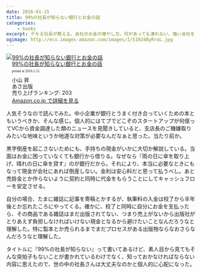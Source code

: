 ```yaml
---
date: 2016-01-15
title: 99%の社長が知らない銀行とお金の話
categories: 
    - books
excerpt: デキる社長が教える、会社のお金の増やし方。何があっても潰れない、強い会社をつくる銀行交渉術。
ogimage: http://ecx.images-amazon.com/images/I/519Z4ByRroL.jpg
---
```


<div class="azlink-box"><div class="azlink-image" style="float:left"><a href="http://www.amazon.co.jp/exec/obidos/ASIN/486063828X/warikiru-22/" name="azlinklink" target="_blank"><img src="http://ecx.images-amazon.com/images/I/519Z4ByRroL._SL160_.jpg" alt="99%の社長が知らない銀行とお金の話" style="border:none" /></a></div><div class="azlink-info" style="float:left;margin-left:15px;line-height:120%"><div class="azlink-name" style="margin-bottom:10px;line-height:120%"><a href="http://www.amazon.co.jp/exec/obidos/ASIN/486063828X/warikiru-22/" name="azlinklink" target="_blank">99%の社長が知らない銀行とお金の話</a><div class="azlink-powered-date" style="font-size:7pt;margin-top:5px;font-family:verdana;line-height:120%">posted at 2016.1.15</div></div><div class="azlink-detail">小山 昇<br />あさ出版<br />売り上げランキング: 203<br /></div><div class="azlink-link" style="margin-top:5px"><a href="http://www.amazon.co.jp/exec/obidos/ASIN/486063828X/warikiru-22/" target="_blank">Amazon.co.jp で詳細を見る</a></div></div><div class="azlink-footer" style="clear:left"></div></div>

人気そうなので読んでみた。中小企業が銀行とうまく付き合っていくための本ともいうべきか、そんな感じ。個人的にはてブでどこぞのスタートアップが何億ってVCから資金調達した類のニュースを見聞きしていると、支店長のご機嫌取りみたいな地味というか地道な対策が必要なんだなぁと思った。当たり前か。

黒字倒産を起こさないためにも、手持ちの現金がいかに大切か解説している。当面はお金に困っていなくても銀行から借りる。なぜなら『雨の日に傘を取り上げ、晴れの日に傘を貸す』のが銀行だから。それにより、本当に必要なときにもなって現金が会社にあれば倒産しない。金利は安心料だと思って払うべし。あと売掛金とか作らないように契約と同時に代金をもらうことにしてキャッシュフローを安定させる。

自分の場合、たまに雑誌に記事を寄稿とかするが、執筆料の入金は校了から半年後とか忘れたころにやってくる。確かに、校了と同時に自分にお金を支払ったら、その商品である雑誌はまだ出版されてない、つまり売上がないから出版社がとりあえず負担しなければいけない現金となるから避けたいことなんだろうなと理解した。特に製本とか売られるまでまだプロセスがある出版物ならなおさらなんだろうなと理解した。

タイトルに『99%の社長が知らない』って書いてあるけど、素人目から見てもそんな突拍子もないことが書かれているわけでなく、知っておかなければならない内容に思えたので、世の中の社長さんは大丈夫なのかと個人的に心配になった。
